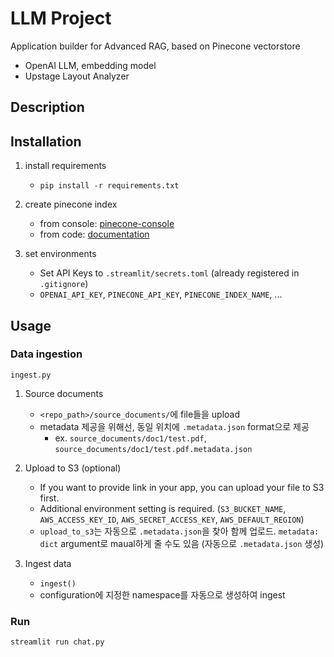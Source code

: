 # LLM Project

Application builder for Advanced RAG, based on Pinecone vectorstore

- OpenAI LLM, embedding model
- Upstage Layout Analyzer

## Description

## Installation

1. install requirements
    - `pip install -r requirements.txt`

2. create pinecone index
    - from console: [pinecone-console](https://app.pinecone.io/)
    - from code: [documentation](https://docs.pinecone.io/guides/indexes/create-an-index)

3. set environments
    - Set API Keys to `.streamlit/secrets.toml` (already registered in `.gitignore`)
    - `OPENAI_API_KEY`, `PINECONE_API_KEY`, `PINECONE_INDEX_NAME`, ...

## Usage

### Data ingestion
`ingest.py`

1. Source documents
    - `<repo_path>/source_documents/`에 file들을 upload
    - metadata 제공을 위해선, 동일 위치에 `.metadata.json` format으로 제공
        - ex. `source_documents/doc1/test.pdf`, `source_documents/doc1/test.pdf.metadata.json`

2. Upload to S3 (optional)
    - If you want to provide link in your app, you can upload your file to S3 first.
    - Additional environment setting is required. (`S3_BUCKET_NAME`, `AWS_ACCESS_KEY_ID`, `AWS_SECRET_ACCESS_KEY`, `AWS_DEFAULT_REGION`)
    - `upload_to_s3`는 자동으로 `.metadata.json`을 찾아 함께 업로드. `metadata: dict` argument로 maual하게 줄 수도 있음 (자동으로 `.metadata.json` 생성)
3. Ingest data
    - `ingest()`
    - configuration에 지정한 namespace를 자동으로 생성하여 ingest

### Run

`streamlit run chat.py`